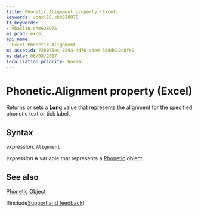 ```yaml
---
title: Phonetic.Alignment property (Excel)
keywords: vbaxl10.chm628075
f1_keywords:
- vbaxl10.chm628075
ms.prod: excel
api_name:
- Excel.Phonetic.Alignment
ms.assetid: 728075ec-889a-4d76-c4e0-508dd10c8fe9
ms.date: 06/08/2017
localization_priority: Normal
---
```



# Phonetic.Alignment property (Excel)

Returns or sets a  **Long** value that represents the alignment for the specified phonetic text or tick label.


## Syntax

_expression_. `Alignment`

_expression_ A variable that represents a [Phonetic](Excel.Phonetic.md) object.


## See also


[Phonetic Object](Excel.Phonetic.md)

[!include[Support and feedback](~/includes/feedback-boilerplate.md)]